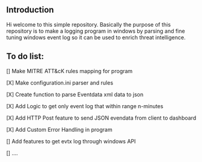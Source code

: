## Introduction
Hi welcome to this simple repository. Basically the purpose of this repository is to make a logging program in windows by parsing and fine tuning windows event log so it can be used to enrich threat intelligence.
## To do list:
[] Make MITRE ATT&cK rules mapping for program

[X] Make configuration.ini parser and rules

[X] Create function to parse Eventdata xml data to json

[X] Add Logic to get only event log that within range n-minutes

[X] Add HTTP Post feature to send JSON evendata from client to dashboard

[X] Add Custom Error Handling in program

[] Add features to get evtx log through windows API

[] ....

